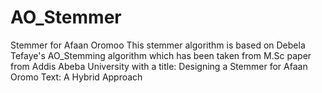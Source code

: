 # AO_Stemmer
Stemmer for Afaan Oromoo 
This stemmer algorithm is based on Debela Tefaye's AO_Stemming algorithm which has been taken
from M.Sc paper from Addis Abeba University with a title: Designing a Stemmer for Afaan Oromo Text: A Hybrid Approach 
